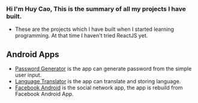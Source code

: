 ### Hi I'm Huy Cao, This is the summary of all my projects I have built. 
  - These are the projects which I have built when I started learning programming. At that time I haven't tried ReactJS yet.

## Android Apps
 - [Password Generator](https://github.com/kics223w1/Password-Generator) is the app can generate password from the simple user input.
 - [Language Translator](https://github.com/kics223w1/Language-Translator) is the app can translate and storing language.
 - [Facebook Android](https://github.com/kics223w1/Rebuild-FaceBook-Android) is the social network app, the app is rebuild from Facebook Android App.
